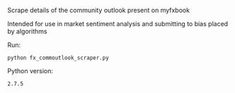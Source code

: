 Scrape details of the community outlook present on myfxbook 

Intended for use in market sentiment analysis and submitting to bias placed by algorithms

Run:

	python fx_commoutlook_scraper.py

Python version:

	2.7.5

